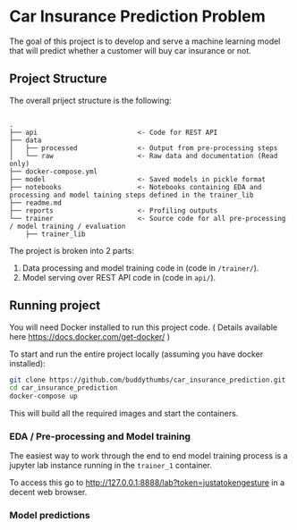 # Car Insurance Prediction Problem

The goal of this project is to develop and serve a machine learning model that will predict whether a customer will buy car insurance or not.
## Project Structure

The overall priject structure is the following:

```text

.
├── api                         <- Code for REST API
├── data
│   ├── processed               <- Output from pre-processing steps
│   └── raw                     <- Raw data and documentation (Read only)
├── docker-compose.yml          
├── model                       <- Saved models in pickle format
├── notebooks                   <- Notebooks containing EDA and processing and model taining steps defined in the trainer_lib 
├── readme.md
├── reports                     <- Profiling outputs
└── trainer                     <- Source code for all pre-processing / model training / evaluation
    ├── trainer_lib
```

The project is broken into 2 parts:

1. Data processing and model training code in (code in `/trainer/`).
2. Model serving over REST API code in (code in `api/`).

## Running project

You will need Docker installed to run this project code.
( Details available here https://docs.docker.com/get-docker/ )

To start and run the entire project locally (assuming you have docker installed):

```sh
git clone https://github.com/buddythumbs/car_insurance_prediction.git
cd car_insurance_prediction
docker-compose up
```

This will build all the required images and start the containers.
### EDA / Pre-processing and Model training

The easiest way to work through the end to end model training process is a jupyter lab instance running in the `trainer_1` container.

To access this go to http://127.0.0.1:8888/lab?token=justatokengesture in a decent web browser.

### Model predictions
